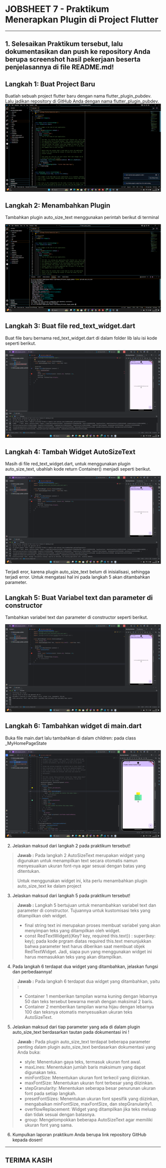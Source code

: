 # JOBSHEET 7 - Praktikum Menerapkan Plugin di Project Flutter
---
## **1. Selesaikan Praktikum tersebut, lalu dokumentasikan dan push ke repository Anda berupa screenshot hasil pekerjaan beserta penjelasannya di file README.md!**
## Langkah 1: Buat Project Baru
Buatlah sebuah project flutter baru dengan nama flutter_plugin_pubdev. Lalu jadikan repository di GitHub Anda dengan nama flutter_plugin_pubdev.
![hasil](/pertemuan_07/img/1.png)

## Langkah 2: Menambahkan Plugin
Tambahkan plugin auto_size_text menggunakan perintah berikut di terminal

![hasil](/pertemuan_07/img/2.png)

## Langkah 3: Buat file red_text_widget.dart
Buat file baru bernama red_text_widget.dart di dalam folder lib lalu isi kode seperti berikut.

![hasil](/pertemuan_07/img/3.png)

## Langkah 4: Tambah Widget AutoSizeText
Masih di file red_text_widget.dart, untuk menggunakan plugin auto_size_text, ubahlah kode return Container() menjadi seperti berikut.

![hasil](/pertemuan_07/img/4.png)

Terjadi eror, karena plugin auto_size_text belum di inisialisasi, sehingga terjadi error. Untuk mengatasi hal ini pada langkah 5 akan ditambahkan parameter.

## Langkah 5: Buat Variabel text dan parameter di constructor
Tambahkan variabel text dan parameter di constructor seperti berikut.

![hasil](/pertemuan_07/img/5.png)

## Langkah 6: Tambahkan widget di main.dart
Buka file main.dart lalu tambahkan di dalam children: pada class _MyHomePageState

![hasil](/pertemuan_07/img/6.png)

2. Jelaskan maksud dari langkah 2 pada praktikum tersebut!
>**Jawab :** 
>Pada langkah 2 AutoSizeText merupakan widget yang digunakan untuk menampilkan text secara otomatis namun menyesuaikan ukuran font-nya agar sesuai dengan batas yang ditentukan. 
>
>Untuk menggunakan widget ini, kita perlu menambahkan plugin auto_size_text ke dalam project

3. Jelaskan maksud dari langkah 5 pada praktikum tersebut!

>**Jawab :**
>Langkah 5 bertujuan untuk menambahkan variabel text dan parameter di constructor. Tujuannya untuk kustomisasi teks yang ditampilkan oleh widget.
>
>- final string text ini merupakan proses membuat variabel yang akan menyimpan teks yang ditampilkan oleh widget. 
>- const RedTextWidget({Key? key, required this.text}) : super(key: key);
> pada kode prgram diatas required this.text menunjukkan bahwa parameter text harus diberikan saat membuat objek RedTextWidget. Jadi, siapa pun yang menggunakan widget ini harus memasukkan teks yang akan ditampilkan.

4. Pada langkah 6 terdapat dua widget yang ditambahkan, jelaskan fungsi dan perbedaannya!

>**Jawab :**
> Pada langkah 6 terdapat dua widget yang ditambahkan, yaitu :
> - Container 1 memberikan tampilan warna kuning dengan lebarnya 50 dan teks tersebut bewarna merah dengan maksimal 2 baris.
> - Container 2 memberikan tampilan warna hijau dengan lebarnya 100 dan teksnya otomatis menyesuaikan ukuran teks AutoSizeText.

5. Jelaskan maksud dari tiap parameter yang ada di dalam plugin auto_size_text berdasarkan tautan pada dokumentasi ini !

>**Jawab :**
> Pada plugin auto_size_text terdapat beberapa parameter penting dalam plugin auto_size_text berdasarkan dokumentasi yang Anda buka:
>
>- style: Menentukan gaya teks, termasuk ukuran font awal.
> - maxLines: Menentukan jumlah baris maksimum yang dapat digunakan teks.
> - minFontSize: Menentukan ukuran font terkecil yang diizinkan.
> - maxFontSize: Menentukan ukuran font terbesar yang diizinkan.
> - stepGranularity: Menentukan seberapa besar penurunan ukuran font pada setiap langkah.
> - presetFontSizes: Menentukan ukuran font spesifik yang diizinkan, mengabaikan minFontSize, maxFontSize, dan stepGranularity1.
> - overflowReplacement: Widget yang ditampilkan jika teks meluap dan tidak sesuai dengan batasnya.
> - group: Mengelompokkan beberapa AutoSizeText agar memiliki ukuran font yang sama.

6. Kumpulkan laporan praktikum Anda berupa link repository GitHub kepada dosen!

---

## **TERIMA KASIH**